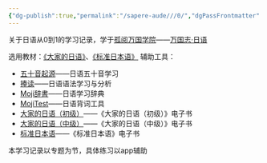 ```yaml
---
{"dg-publish":true,"permalink":"/sapere-aude///0/","dgPassFrontmatter":true}
---
```



关于日语从0到1的学习记录，学于[孤阅万国学院](https://www.lonelyreader.com/respublica-linguae/)——[万国志·日语](https://lrl.lonelyreader.com/#/productDetail?productKeyId=C204)

选用教材：[《大家的日语》](https://book.douban.com/subject/27069931/)、[《标准日本语》](https://book.douban.com/subject/25981564/)
辅助工具：
- [五十音起源](https://play.google.com/store/apps/details?id=com.kevinzhow.kanaoriginlite&hl=zh&gl=US)——日语五十音学习
- [捧读](https://play.google.com/store/apps/details?id=com.kevinzhow.pengdu&hl=zh&gl=US)——日语语法学习与分析
- [Moji辞書](https://www.hugecore.net/mojidict)——日语学习辞典
- [MojiTest](https://www.hugecore.net/mojitest)——日语背词工具
- [大家的日语（初级）](https://play.google.com/store/apps/details?id=com.app.mnnnhg&hl=en_US)——《大家的日语（初级）》电子书
- [大家的日语（中级）](https://play.google.com/store/apps/details?id=com.app.mnnnhgmedium&hl=en_US)——《大家的日语（中级）》电子书
- [标准日本语](https://play.google.com/store/apps/details?id=com.PEP.biaori&hl=zh&gl=US)——《标准日本语》电子书

本学习记录以专题为节，具体练习以app辅助